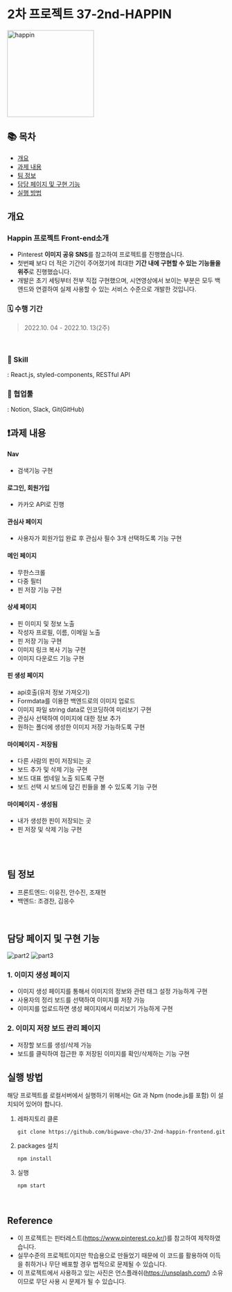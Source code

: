 # 2차 프로젝트 37-2nd-HAPPIN
<img src="https://user-images.githubusercontent.com/67556491/196029607-e09eb2dc-80c7-404b-99f1-03f4cebf54ae.jpeg" alt="happin" width="200" height="200"/>

## 📚 목차

- [개요](#개요)
- [과제 내용](#과제-내용)
- [팀 정보](#팀-정보)
- [담당 페이지 및 구현 기능](#담당-페이지-및-구현-기능)
- [실행 방법](#실행-방법)



## 개요

### Happin **프로젝트 Front-end소개**

- Pinterest **이미지 공유 SNS**를 참고하여 프로젝트를 진행했습니다.
- 첫번째 보다 더 적은 기간이 주어졌기에 최대한 **기간 내에 구현할 수 있는 기능들을 위주**로 진행했습니다.
- 개발은 초기 세팅부터 전부 직접 구현했으며, 시연영상에서 보이는 부분은 모두 백앤드와 연결하여 실제 사용할 수 있는 서비스 수준으로 개발한 것입니다.

### 🗓 수행 기간

> 2022.10. 04 - 2022.10. 13(2주)
</br>

### 🌼 Skill

: React.js, styled-components, RESTful API

### 🌼 협업툴

: Notion, Slack, Git(GitHub)

## ❗️과제 내용
#### Nav
- 검색기능 구현

#### 로그인, 회원가입
- 카카오 API로 진행

#### 관심사 페이지 
- 사용자가 회원가입 완료 후 관심사 필수 3개  선택하도록 기능 구현

#### 메인 페이지
- 무한스크롤 
- 다중 필터
- 핀 저장 기능 구현 

#### 상세 페이지
- 핀 이미지 및 정보 노출
- 작성자 프로필, 이름, 이메일 노출
- 핀 저장 기능 구현
- 이미지 링크 복사 기능 구현 
- 이미지 다운로드 기능 구현

#### 핀 생성 페이지
- api호출(유저 정보 가져오기)
- Formdata를 이용한 백엔드로의 이미지 업로드
- 이미지 파일 string data로 인코딩하여 미리보기 구현
- 관심사 선택하여 이미지에 대한 정보 추가
- 원하는 폴더에 생성한 이미지 저장 가능하도록 구현

#### 마이페이지 - 저장됨
- 다른 사람의 핀이 저장되는 곳
- 보드 추가 및 삭제 기능 구현
- 보드 대표 썸네일 노출 되도록 구현
- 보드 선택 시 보드에 담긴 핀들을 볼 수 있도록 기능 구현

#### 마이페이지 - 생성됨
- 내가 생성한 핀이 저장되는 곳
- 핀 저장 및 삭제 기능 구현


<br />



<br />

## 팀 정보

-  프론트엔드: 이유진, 안수진, 조재현 
- 백엔드: 조경찬, 김응수 


<br />

## 담당 페이지 및 구현 기능

![part2](https://user-images.githubusercontent.com/105909665/209518834-1a1c70c8-cbb1-449a-81aa-e844c030bb2e.gif)
![part3](https://user-images.githubusercontent.com/105909665/209518977-8e1eea1f-adb0-4acc-b284-fd733238663d.gif)

### 1. 이미지 생성 페이지
- 이미지 생성 페이지를 통해서 이미지의 정보와 관련 태그 설정 가능하게 구현
- 사용자의 정리 보드를 선택하여 이미지를 저장 가능
- 이미지를 업로드하면 생성 페이지에서 미리보기 가능하게 구현

### 2. 이미지 저장 보드 관리 페이지
- 저장할 보드를 생성/삭제 가능
- 보드를 클릭하여 접근한 후 저장된 이미지를 확인/삭제하는 기능 구현

## 실행 방법

해당 프로젝트를 로컬서버에서 실행하기 위해서는 Git 과 Npm (node.js를 포함) 이 설치되어 있어야 합니다.

1. 레파지토리 클론

   ```
   git clone https://github.com/bigwave-cho/37-2nd-happin-frontend.git
   ```

2. packages 설치

   ```
   npm install
   ```

3. 실행

   ```
   npm start
   ```

<br />

## **Reference**

- 이 프로젝트는 핀터레스트(https://www.pinterest.co.kr/)를 참고하여 제작하였습니다.
- 실무수준의 프로젝트이지만 학습용으로 만들었기 때문에 이 코드를 활용하여 이득을 취하거나 무단 배포할 경우 법적으로 문제될 수 있습니다.
- 이 프로젝트에서 사용하고 있는 사진은 언스플래쉬(https://unsplash.com/) 소유이므로 무단 사용 시 문제가 될 수 있습니다.
